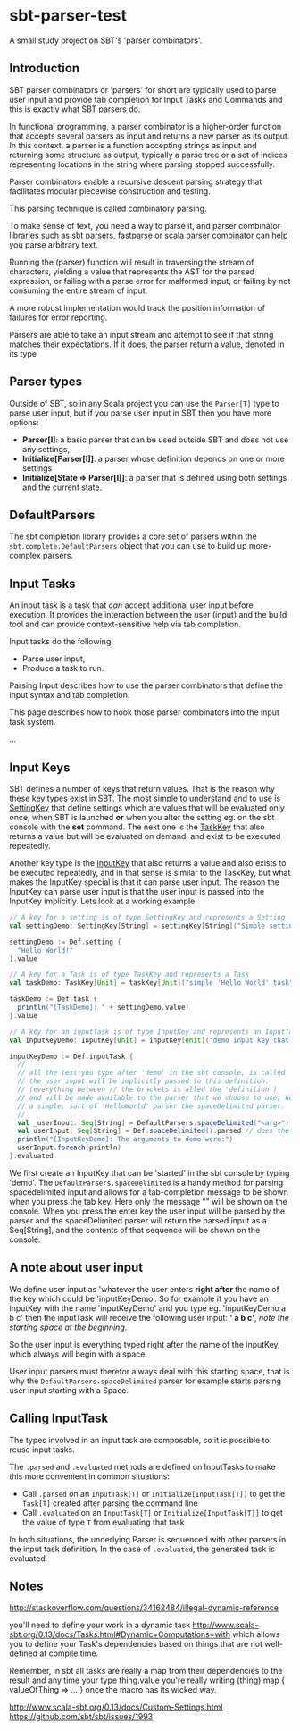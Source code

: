 # sbt-parser-test
A small study project on SBT's 'parser combinators'.

## Introduction
SBT parser combinators or 'parsers' for short are typically used to parse user input and provide tab completion for Input Tasks and Commands
and this is exactly what SBT parsers do.

In functional programming, a parser combinator is a higher-order function that accepts several parsers as input
and returns a new parser as its output. In this context, a parser is a function accepting strings as input
and returning some structure as output, typically a parse tree or a set of indices representing locations in the string
where parsing stopped successfully.

Parser combinators enable a recursive descent parsing strategy
that facilitates modular piecewise construction and testing.

This parsing technique is called combinatory parsing.

To make sense of text, you need a way to parse it, and parser combinator libraries such as [sbt parsers](), 
[fastparse](https://github.com/lihaoyi/fastparse) or [scala parser combinator](https://github.com/scala/scala-parser-combinators) 
can help you parse arbitrary text.

Running the (parser) function will result in traversing the stream of characters, 
yielding a value that represents the AST for the parsed expression, 
or failing with a parse error for malformed input, 
or failing by not consuming the entire stream of input. 

A more robust implementation would track the position information of failures for error reporting.

Parsers are able to take an input stream and attempt to see if that string matches their expectations.
If it does, the parser return a value, denoted in its type

## Parser types
Outside of SBT, so in any Scala project you can use the `Parser[T]` type to parse user input, but if you
parse user input in SBT then you have more options:

- __Parser[I]__: a basic parser that can be used outside SBT and does not use any settings,
- __Initialize[Parser[I]]__: a parser whose definition depends on one or more settings
- __Initialize[State => Parser[I]]__: a parser that is defined using both settings and the current state.

## DefaultParsers
The sbt completion library provides a core set of parsers within the ` sbt.complete.DefaultParsers` object
that you can use to build up more-complex parsers.

## Input Tasks
An input task is a task that _can_ accept additional user input before execution. It provides the interaction
between the user (input) and the build tool and can provide context-sensitive help via tab completion.

Input tasks do the following:

- Parse user input,
- Produce a task to run.

Parsing Input describes how to use the parser combinators that define the input syntax and tab completion.

This page describes how to hook those parser combinators into the input task system.

...

## Input Keys
SBT defines a number of keys that return values. That is the reason why these key types exist in SBT. The most simple to understand and to use is [SettingKey](http://www.scala-sbt.org/0.13.12/api/index.html#sbt.SettingKey)
that define settings which are values that will be evaluated only once, when SBT is launched __or__ when you alter the setting eg. on the sbt console with the
__set__ command. The next one is the [TaskKey](http://www.scala-sbt.org/0.13.12/api/index.html#sbt.TaskKey) that also returns a value but will be evaluated on demand,
and exist to be executed repeatedly.

Another key type is the [InputKey](http://www.scala-sbt.org/0.13.12/api/index.html#sbt.InputKey) that also returns a value
and also exists to be executed repeatedly, and in that sense is similar to the TaskKey, but what makes the InputKey special is that
it can parse user input. The reason the InputKey can parse user input is that the user input is passed into the InputKey implicitly.
Lets look at a working example:

```scala
// A key for a setting is of type SettingKey and represents a Setting
val settingDemo: SettingKey[String] = settingKey[String]("Simple setting")

settingDemo := Def.setting {
  "Hello World!"
}.value

// A key for a Task is of type TaskKey and represents a Task
val taskDemo: TaskKey[Unit] = taskKey[Unit]("simple 'Hello World' task")

taskDemo := Def.task {
  println("[TaskDemo]: " + settingDemo.value)
}.value

// A key for an inputTask is of type InputKey and represents an InputTask
val inputKeyDemo: InputKey[Unit] = inputKey[Unit]("demo input key that accepts user input separated by spaces")

inputKeyDemo := Def.inputTask {
  //
  // all the text you type after 'demo' in the sbt console, is called 'the user input'.
  // the user input will be implicitly passed to this definition.
  // (everything between // the brackets is alled the 'definition')
  // and will be made available to the parser that we choose to use; here we use
  // a simple, sort-of 'HelloWorld' parser the spaceDelimited parser.
  //
  val _userInput: Seq[String] = DefaultParsers.spaceDelimited("<arg>").parsed
  val userInput: Seq[String] = Def.spaceDelimited().parsed // does the same as the line above
  println("[InputKeyDemo]: The arguments to demo were:")
  userInput.foreach(println)
}.evaluated
```

We first create an InputKey that can be 'started' in the sbt console by typing 'demo'. The `DefaultParsers.spaceDelimited`
is a handy method for parsing spacedelimited input and allows for a tab-completion message to be shown when you press the
tab key. Here only the message "<arg>" will be shown on the console. When you press the enter key the user input will be parsed
by the parser and the spaceDelimited parser will return the parsed input as a Seq[String], and the contents of that sequence
will be shown on the console.

## A note about user input
We define user input as 'whatever the user enters __right after__ the name of the key which could be 'inputKeyDemo'. So
for example if you have an inputKey with the name 'inputKeyDemo' and you type eg. 'inputKeyDemo a b c' then the
inputTask will receive the following user input: __' a b c'__,  _note the starting space at the beginning_.

So the user input is everything typed right after the name of the inputKey, which always will begin with a space.

User input parsers must therefor always deal with this starting space, that is why the `DefaultParsers.spaceDelimited`
parser for example starts parsing user input starting with a Space.

## Calling InputTask
The types involved in an input task are composable, so it is possible to reuse input tasks.

The `.parsed` and `.evaluated` methods are defined on InputTasks to make this more convenient in common situations:

- Call `.parsed` on an `InputTask[T]` or `Initialize[InputTask[T]]` to get the `Task[T]`
  created after parsing the command line
- Call `.evaluated` on an `InputTask[T]` or `Initialize[InputTask[T]]` to get the value of type `T`
  from evaluating that task

In both situations, the underlying Parser is sequenced with other parsers in the input task definition.
In the case of `.evaluated`, the generated task is evaluated.




## Notes
http://stackoverflow.com/questions/34162484/illegal-dynamic-reference

you'll need to define your work in a dynamic task http://www.scala-sbt.org/0.13/docs/Tasks.html#Dynamic+Computations+with which allows you to define your Task's dependencies based on things that are not well-defined at compile time.

Remember, in sbt all tasks are really a map from their dependencies to the result and any time your type thing.value you're really writing (thing).map { valueOfThing => ... } once the macro has its wicked way.

http://www.scala-sbt.org/0.13/docs/Custom-Settings.html
https://github.com/sbt/sbt/issues/1993
